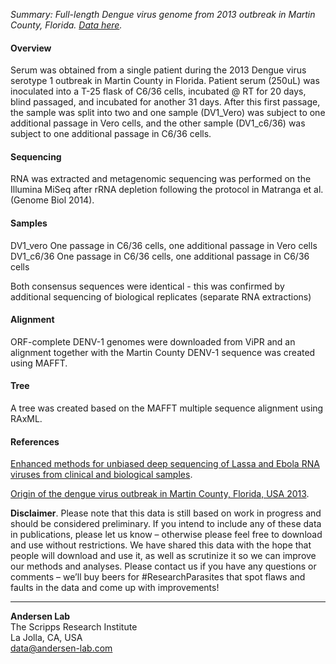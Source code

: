*Summary: Full-length Dengue virus genome from 2013 outbreak in Martin County, Florida. [Data here](https://github.com/andersen-lab/dengue-florida).*

#### Overview
Serum was obtained from a single patient during the 2013 Dengue virus serotype 1 outbreak in Martin County in Florida. Patient serum (250uL) was inoculated into a T-25 flask of C6/36 cells, incubated @ RT for 20 days, blind passaged, and incubated for another 31 days. After this first passage, the sample was split into two and one sample (DV1_Vero) was subject to one additional passage in Vero cells, and the other sample (DV1_c6/36) was subject to one additional passage in C6/36 cells.

#### Sequencing

RNA was extracted and metagenomic sequencing was performed on the Illumina MiSeq after rRNA depletion following the protocol in Matranga et al. (Genome Biol 2014). 

#### Samples

DV1_vero	One passage in C6/36 cells, one additional passage in Vero cells
DV1_c6/36	One passage in C6/36 cells, one additional passage in C6/36 cells

Both consensus sequences were identical - this was confirmed by additional sequencing of biological replicates (separate RNA extractions)

#### Alignment

ORF-complete DENV-1 genomes were downloaded from ViPR and an alignment together with the Martin County DENV-1 sequence was created using MAFFT.

#### Tree

A tree was created based on the MAFFT multiple sequence alignment using RAxML.

#### References

[Enhanced methods for unbiased deep sequencing of Lassa and Ebola RNA viruses from clinical and biological samples](https://www.ncbi.nlm.nih.gov/pubmed/25403361).

[Origin of the dengue virus outbreak in Martin County, Florida, USA 2013](https://www.ncbi.nlm.nih.gov/pubmed/25664240).

**Disclaimer**. Please note that this data is still based on work in progress and should be considered preliminary. If you intend to include any of these data in publications, please let us know – otherwise please feel free to download and use without restrictions. We have shared this data with the hope that people will download and use it, as well as scrutinize it so we can improve our methods and analyses. Please contact us if you have any questions or comments – we’ll buy beers for #ResearchParasites that spot flaws and faults in the data and come up with improvements!

---
**Andersen Lab**  
The Scripps Research Institute  
La Jolla, CA, USA  
[data@andersen-lab.com](mailto:data@andersen-lab.com)

